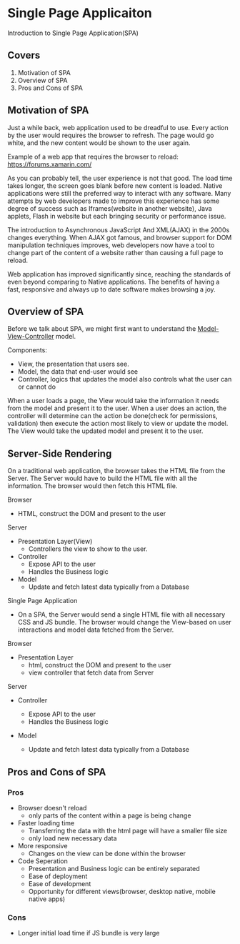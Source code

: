 # Single Page Applicaiton

Introduction to Single Page Application(SPA)

## Covers

1. Motivation of SPA
2. Overview of SPA
3. Pros and Cons of SPA

## Motivation of SPA

Just a while back, web application used to be dreadful to use. Every action by the user would requires the browser to refresh. The page would go white, and the new content would be shown to the user again.

Example of a web app that requires the browser to reload: https://forums.xamarin.com/

As you can probably tell, the user experience is not that good. The load time takes longer, the screen goes blank before new content is loaded. Native applications were still the preferred way to interact with any software. Many attempts by web developers made to improve this experience has some degree of success such as Iframes(website in another website), Java applets, Flash in website but each bringing security or performance issue.

The introduction to Asynchronous JavaScript And XML(AJAX) in the 2000s changes everything. When AJAX got famous, and browser support for DOM manipulation techniques improves, web developers now have a tool to change part of the content of a website rather than causing a full page to reload.

Web application has improved significantly since, reaching the standards of even beyond
comparing to Native applications. The benefits of having a fast, responsive and always up to date software makes browsing a joy.

## Overview of SPA

Before we talk about SPA, we might first want to understand the [Model-View-Controller](https://en.wikipedia.org/wiki/Model-view-controller) model.

Components:

- View, the presentation that users see.
- Model, the data that end-user would see
- Controller, logics that updates the model also controls what the user can or cannot do

When a user loads a page, the View would take the information it needs from the model and present it to the user. When a user does an action, the controller will determine can the action be done(check for permissions, validation) then execute the action most likely to view or update the model. The View would take the updated model and present it to the user.

## Server-Side Rendering

On a traditional web application, the browser takes the HTML file from the Server. The Server would have to build the HTML file with all the information. The browser would then fetch this HTML file.

Browser

- HTML, construct the DOM and present to the user

Server

- Presentation Layer(View)
  - Controllers the view to show to the user.
- Controller
  - Expose API to the user
  - Handles the Business logic
- Model
  - Update and fetch latest data typically from a Database

Single Page Application

- On a SPA, the Server would send a single HTML file with all necessary CSS and JS bundle. The
  browser would change the View-based on user interactions and model data fetched from the Server.

Browser

- Presentation Layer
  - html, construct the DOM and present to the user
  - view controller that fetch data from Server

Server

- Controller

  - Expose API to the user
  - Handles the Business logic

- Model
  - Update and fetch latest data typically from a Database

## Pros and Cons of SPA

### Pros

- Browser doesn't reload
  - only parts of the content within a page is being change
- Faster loading time
  - Transferring the data with the html page will have a smaller file size
  - only load new necessary data
- More responsive
  - Changes on the view can be done within the browser
- Code Seperation
  - Presentation and Business logic can be entirely separated
  - Ease of deployment
  - Ease of development
  - Opportunity for different views(browser, desktop native, mobile native apps)

### Cons

- Longer initial load time if JS bundle is very large
